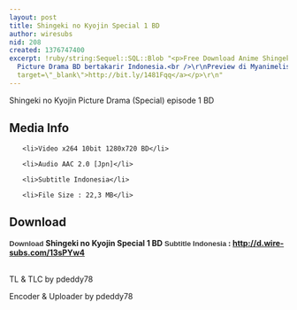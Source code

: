 ```yaml
---
layout: post
title: Shingeki no Kyojin Special 1 BD
author: wiresubs
nid: 208
created: 1376747400
excerpt: !ruby/string:Sequel::SQL::Blob "<p>Free Download Anime Shingeki no Kyojin
  Picture Drama BD bertakarir Indonesia.<br />\r\nPreview di Myanimelist : <a href=\"http://bit.ly/1481Fqq\"
  target=\"_blank\">http://bit.ly/1481Fqq</a></p>\r\n"
---
```

<p class="rtecenter">Shingeki no Kyojin Picture Drama (Special) episode 1 BD</p>

<h2>Media Info</h2>

<ul>
	<li>Video x264 10bit 1280x720 BD</li>
	<li>Audio AAC 2.0 [Jpn]</li>
	<li>Subtitle Indonesia</li>
	<li>File Size : 22,3 MB</li>
</ul>

<h2>Download</h2>

<p><strong><span style="background-color:rgb(255, 255, 255); color:rgb(51, 51, 51); font-family:sans-serif,arial,verdana,trebuchet ms; font-size:13px">Download </span>Shingeki no Kyojin Special 1 BD​<span style="background-color:rgb(255, 255, 255); color:rgb(51, 51, 51); font-family:sans-serif,arial,verdana,trebuchet ms; font-size:13px"><strong> </strong>Subtitle Indonesia</span><strong>&nbsp;:&nbsp;<a href="http://d.wire-subs.com/13sPYw4" target="_blank">http://d.wire-subs.com/13sPYw4</a></strong></strong><br />
<br />
TL &amp; TLC by pdeddy78<br />
Encoder &amp; Uploader by pdeddy78</p>
